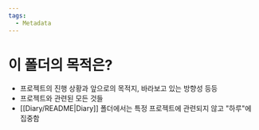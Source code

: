 ```yaml
---
tags:
  - Metadata
---
```

# 이 폴더의 목적은?
* 프로젝트의 진행 상황과 앞으로의 목적지, 바라보고 있는 방향성 등등
* 프로젝트와 관련된 모든 것들
* [[Diary/README|Diary]] 폴더에서는 특정 프로젝트에 관련되지 않고 "하루"에 집중함